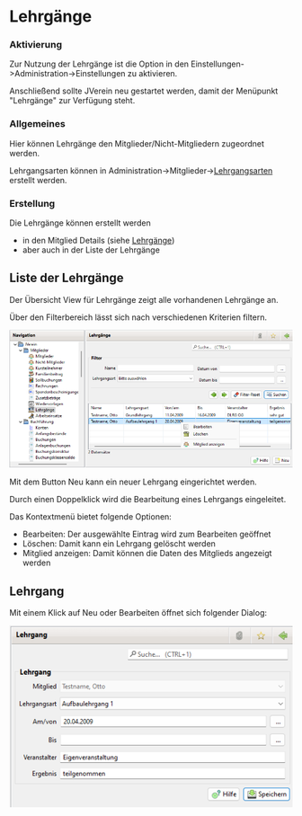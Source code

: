 # Lehrgänge

### Aktivierung

Zur Nutzung der Lehrgänge ist die Option in den Einstellungen->Administration->Einstellungen zu aktivieren.

Anschließend sollte JVerein neu gestartet werden, damit der Menüpunkt "Lehrgänge" zur Verfügung steht.

### Allgemeines

Hier können Lehrgänge den Mitglieder/Nicht-Mitgliedern zugeordnet werden.

Lehrgangsarten können in Administration->Mitglieder->[Lehrgangsarten](../administration/mitglieder/lehrgange.md) erstellt werden.

### Erstellung

Die Lehrgänge können erstellt werden

* in den Mitglied Details (siehe [Lehrgänge](content/lehrgaenge.md))
* aber auch in der Liste der Lehrgänge

## Liste der Lehrgänge

Der Übersicht View für Lehrgänge zeigt alle vorhandenen Lehrgänge an.

Über den Filterbereich lässt sich nach verschiedenen Kriterien filtern.

![](img/LehrgaengeListeView.png)

Mit dem Button Neu kann ein neuer Lehrgang eingerichtet werden.

Durch einen Doppelklick wird die Bearbeitung eines Lehrgangs eingeleitet.

Das Kontextmenü bietet folgende Optionen:

* Bearbeiten: Der ausgewählte Eintrag wird zum Bearbeiten geöffnet
* Löschen: Damit kann ein Lehrgang gelöscht werden
* Mitglied anzeigen: Damit können die Daten des Mitglieds angezeigt werden

## Lehrgang

Mit einem Klick auf Neu oder Bearbeiten öffnet sich folgender Dialog:

![](img/LehrgangView.png)
